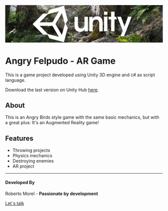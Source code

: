 <img src="https://raw.githubusercontent.com/robertomorel/assets/master/unity.jpeg">

# Angry Felpudo - AR Game
This is a game project developed using Unity 3D engine and c# as script language. 

Download the last version on Unity Hub [here](https://public-cdn.cloud.unity3d.com/hub/prod/UnityHubSetup.exe).

## About
This is an Angry Birds style game with the same basic mechanics, but with a great plus: It's an Augmented Reality game!

## Features
- Throwing projects 
- Physics mechanics 
- Destroying enemies 
- AR project

---

#### Developed By

Roberto Morel - __Passionate by development__

[Let´s talk](https://www.linkedin.com/in/roberto-morel-6b9065193/)